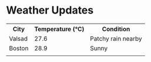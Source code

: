 # Weather Updates

<!-- WEATHER-UPDATE-START -->
<table><tr><th>City</th><th>Temperature (°C)</th><th>Condition</th></tr><tr><td>Valsad</td><td>27.6</td><td>Patchy rain nearby</td></tr><tr><td>Boston</td><td>28.9</td><td>Sunny</td></tr><tr><td></td><td></td><td></td></tr></table>
<!-- WEATHER-UPDATE-END -->

